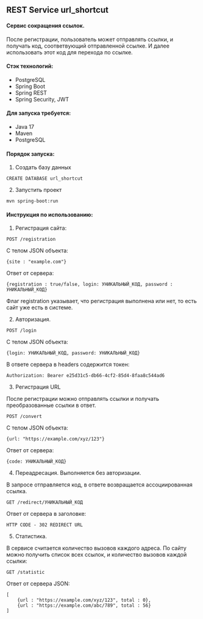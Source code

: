 ## REST Service url_shortcut

#### Сервис сокращения ссылок.

После регистрации, пользователь может отправлять ссылки,
и получать код, соответвующий отправленной ссылке.
И далее использовать этот код для перехода по ссылке.

#### Стэк технологий:

- PostgreSQL
- Spring Boot
- Spring REST
- Spring Security, JWT

#### Для запуска требуется:

- Java 17
- Maven
- PostgreSQL

#### Порядок запуска:

1. Создать базу данных

````
CREATE DATABASE url_shortcut
````

2. Запустить проект

````
mvn spring-boot:run
````

#### Инструкция по использованию:

1. Регистрация сайта:

````
POST /registration
````

C телом JSON объекта:

````
{site : "example.com"}
````

Ответ от сервера:

````
{registration : true/false, login: УНИКАЛЬНЫЙ_КОД, password : УНИКАЛЬНЫЙ_КОД}
````

Флаг registration указывает, что регистрация выполнена или нет, то есть сайт уже есть в системе.

2. Авторизация.

````
POST /login
````

С телом JSON объекта:

````
{login: УНИКАЛЬНЫЙ_КОД, password: УНИКАЛЬНЫЙ_КОД}
````

В ответе сервера в headers содержится токен:

````
Authorization: Bearer e25d31c5-db66-4cf2-85d4-8faa8c544ad6
````

3. Регистрация URL

После регистрации можно отправлять ссылки и получать преобразованные ссылки в ответ.

````
POST /convert
````

C телом JSON объекта:

````
{url: "https://example.com/xyz/123"}
````

Ответ от сервера:

````
{code: УНИКАЛЬНЫЙ_КОД}
````

4. Переадресация. Выполняется без авторизации.

В запросе отправляется код, в ответе возвращается ассоциированная ссылка.

````
GET /redirect/УНИКАЛЬНЫЙ_КОД
````

Ответ от сервера в заголовке:

````
HTTP CODE - 302 REDIRECT URL
````

5. Статистика.

В сервисе считается количество вызовов каждого адреса.
По сайту можно получить список всех ссылок, и количество вызовов каждой ссылки:

````
GET /statistic
````

Ответ от сервера JSON:

````
[
    {url : "https://example.com/xyz/123", total : 0},
    {url : "https://example.com/abc/789", total : 56}
]
````

